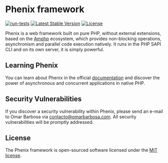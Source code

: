 # Phenix framework

[![run-tests](https://github.com/phenixphp/phenix/actions/workflows/run-tests.yml/badge.svg)](https://github.com/phenixphp/phenix/actions/workflows/run-tests.yml)
<a href="https://packagist.org/packages/phenixphp/phenix"><img src="https://img.shields.io/packagist/v/phenixphp/phenix" alt="Latest Stable Version"></a>
<a href="https://packagist.org/packages/phenixphp/phenix"><img src="https://img.shields.io/packagist/l/phenixphp/phenix" alt="License"></a>

Phenix is a web framework built on pure PHP, without external extensions, based on the [Amphp](https://amphp.org/)  ecosystem, which provides non-blocking operations, asynchronism and parallel code execution natively. It runs in the PHP SAPI CLI and on its own server, it is simply powerful.

## Learning Phenix

You can learn about Phenix in the official [documentation](https://phenix.omarbarbosa.com) and discover the power of asynchronous and concurrent applications in native PHP.

## Security Vulnerabilities

If you discover a security vulnerability within Phenix, please send an e-mail to Omar Barbosa via [contacto@omarbarbosa.com](mailto:contacto@omarbarbosa.com). All security vulnerabilities will be promptly addressed.

## License

The Phenix framework is open-sourced software licensed under the [MIT license](https://opensource.org/licenses/MIT).

